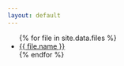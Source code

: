 ```yaml
---
layout: default
---
```


<ul>
  {% for file in site.data.files %}
    <li><a href="{{ file.url }}">{{ file.name }}</a></li>
  {% endfor %}
</ul>